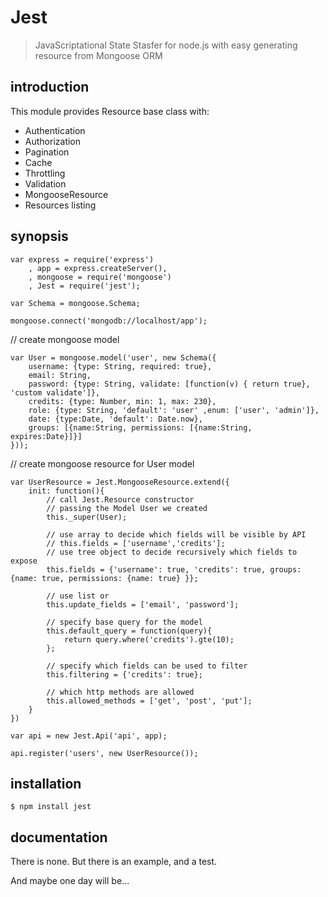 Jest
====

> JavaScriptational State Stasfer for node.js with easy generating resource from Mongoose ORM

####  #

introduction
------------
This module provides Resource base class with:

- Authentication
- Authorization
- Pagination
- Cache
- Throttling
- Validation
- MongooseResource
- Resources listing

synopsis
--------

	var express = require('express')
		, app = express.createServer(),
		, mongoose = require('mongoose')
		, Jest = require('jest');

	var Schema = mongoose.Schema;

	mongoose.connect('mongodb://localhost/app');

// create mongoose model

	var User = mongoose.model('user', new Schema({
	    username: {type: String, required: true},
	    email: String,
	    password: {type: String, validate: [function(v) { return true}, 'custom validate']},
	    credits: {type: Number, min: 1, max: 230},
	    role: {type: String, 'default': 'user' ,enum: ['user', 'admin']},
	    date: {type:Date, 'default': Date.now},
	    groups: [{name:String, permissions: [{name:String, expires:Date}]}]
	}));

// create mongoose resource for User model

	var UserResource = Jest.MongooseResource.extend({
		init: function(){
			// call Jest.Resource constructor
			// passing the Model User we created
			this._super(User);

			// use array to decide which fields will be visible by API
			// this.fields = ['username','credits'];
			// use tree object to decide recursively which fields to expose
			this.fields = {'username': true, 'credits': true, groups: {name: true, permissions: {name: true} }};

			// use list or
			this.update_fields = ['email', 'password'];

			// specify base query for the model
			this.default_query = function(query){
				return query.where('credits').gte(10);
			};

			// specify which fields can be used to filter
			this.filtering = {'credits': true};

			// which http methods are allowed
			this.allowed_methods = ['get', 'post', 'put'];
		}
	})

	var api = new Jest.Api('api', app);

	api.register('users', new UserResource());

installation
------------

    $ npm install jest

documentation
-------------

There is none.
But there is an example, and a test.

And maybe one day will be...
